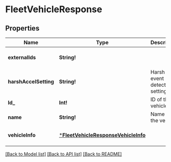 # FleetVehicleResponse

## Properties
Name | Type | Description | Notes
------------ | ------------- | ------------- | -------------
**externalIds** | **String!** |  | [optional] [default to null]
**harshAccelSetting** | **String!** | Harsh event detection setting. | [optional] [default to null]
**Id_** | **Int!** | ID of the vehicle. | [default to null]
**name** | **String!** | Name of the vehicle. | [default to null]
**vehicleInfo** | [***FleetVehicleResponseVehicleInfo**](FleetVehicleResponse_vehicleInfo.md) |  | [optional] [default to null]

[[Back to Model list]](../README.md#documentation-for-models) [[Back to API list]](../README.md#documentation-for-api-endpoints) [[Back to README]](../README.md)


